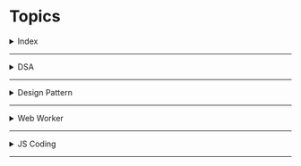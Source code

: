 # Topics

<details>
<summary>Index</summary>

## Index
1. DSA
2. Design Patterns
3. Web Worker
4. JS Coding
</details>

---

<details>
<summary>DSA</summary>

## DSA
1. Arrays
    * Sorting
        - Bubble Sort
        - Insertion Sort
    * Searching
        - Linear Search
        - Binary Search    
2. Stack
    * Problems
        - find maxValue & minValue
        - check valid parentheses
3. Queue
    * Problems
        - implement stack using queue
4. Linked List
    * linkedlist
    * create linkedList
    * Problems
        - Add Two LinkedLists 
        - Reverse a LinkedList
</details>

---

<details>
<summary>Design Pattern</summary>

## Design Pattern
1. Singleton
2. Factory
3. Abstract Pattern
</details>

---

<details>
<summary>Web Worker</summary>

## Web Worker
</details>

---

<details>
<summary>JS Coding</summary>

## JS Coding
* Basic
    - reverse a number
    - string palindrome
    - convert str to int
* 
    - swap
    - array parts
    - delete duplicates
    - 2D array traverse
    - find duplicates
    - flat array
* Object
    - alphabet
    - most frequent character
    - nested key
* Recursion
    - factorial
* Back Tracking
* Matrix
    - basic matrix
* Advanced
    - permutations
    - combinations
</details>

---